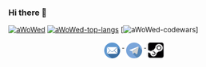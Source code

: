 ### Hi there 👋

[![aWoWed](https://github-readme-stats.vercel.app/api?username=aWoWed&count_private=true&include_all_commits=true&theme=midnight-purple&show_icons=true&layout=compact)](https://github.com/aWoWed/aWoWed)
[![aWoWed-top-langs](https://github-readme-stats.vercel.app/api/top-langs?username=aWoWed&count_private=true&include_all_commits=true&theme=midnight-purple&show_icons=true&layout=compact)](https://github.com/aWoWed/aWoWed)
[![aWoWed-codewars](https://www.codewars.com/users/aWoWed)]

<p align="center"> 
  <a href="mailto:andrey_roland@hotmail.com">
    <img src="https://github.com/aWoWed/aWoWed/blob/main/assets/email.svg" alt="Mail me" style="vertical-align:top; margin:4px" height=32>
  </a>
  <a href="https://t.me/aWoWed">
    <img src="https://github.com/aWoWed/aWoWed/blob/main/assets/telegram.svg" alt="Telegram" style="vertical-align:top; margin:4px" height=32>
  </a>
  <a href="https://steamcommunity.com/id/19serg">
    <img src="https://github.com/aWoWed/aWoWed/blob/main/assets/steam.svg" alt="Steam" style="vertical-align:top; margin:4px" height=32>
  </a>
</p>

<!--
**aWoWed/aWoWed** is a ✨ _special_ ✨ repository because its `README.md` (this file) appears on your GitHub profile.

Here are some ideas to get you started:

- 🔭 I’m currently working on ...
- 🌱 I’m currently learning ...
- 👯 I’m looking to collaborate on ...
- 🤔 I’m looking for help with ...
- 💬 Ask me about ...
- 📫 How to reach me: ...
- 😄 Pronouns: ...
- ⚡ Fun fact: ...
-->
